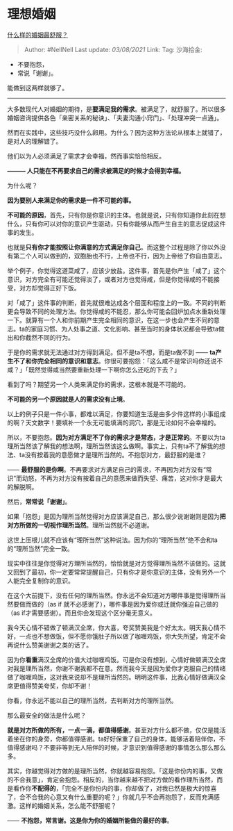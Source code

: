 # 理想婚姻

[什么样的婚姻最舒服？](https://www.zhihu.com/question/316445888/answer/716885752)

> Author: #NellNell
> Last update: *03/08/2021*
> Link:
> Tag:
> 沙海拾金:

- 不要抱怨，
- 常说「谢谢」。

能做到这两样就够了。

---

大多数现代人对婚姻的期待，是**要满足我的需求**。被满足了，就舒服了。所以很多婚姻咨询提供各色「亲密关系的秘诀」、「夫妻沟通小窍门」、「处理冲突一点通」。

然而在实践中，这些技巧没什么卵用。为什么？因为这种方法论从根本上就错了，是对人的理解错了。

他们以为人必须满足了需求才会幸福，然而事实恰恰相反。

**——— 人只能在不再要求自己的需求被满足的时候才会得到幸福。**

为什么呢？

**因为要别人来满足你的需求是一件不可能的事。**

**不可能的原因**，首先，只有你是你意识的主体。也就是说，只有你知道你此刻在想什么，只有你可以对你的意识产生驱动，只有你能够从而产生自主的意志促成这件事的发生。

也就是**只有你才能按照让你满意的方式满足你自己**。而这整个过程是除了你以外没有第二个人可以做到的，双胞胎也不行，上帝也不行，因为上帝给了你自由意志。

举个例子，你觉得这道菜咸了，应该少放盐。这件事，首先是你产生「咸了」这个意识，对方完全有可能还觉得淡了，或者对方也觉得咸，但是你觉得咸的不能接受，对方却觉得正好下饭。

对「咸了」这件事的判断，首先就很难达成各个层面和程度上的一致。不同的判断更会导致不同的处理方法。你觉得咸的不能忍，那么你可能会回炉加点水重新处理一下。就算有一个人和你前期产生完全相同的意识，在这一步也会产生不同的意志。ta的家庭习惯、为人处事之道、文化影响、甚至当时的身体状况都会导致ta做出和你截然不同的行为。

于是你的需求就无法通过对方得到满足。但不是ta不想，而是ta做不到 —— **ta产生不了和你完全相同的意识和意志**。你很可要抱怨：「这么咸不是常识吗你还说不咸？」「既然觉得咸当然要重新处理一下啊你怎么还吃的下去？」

看到了吗？期望另一个人类来满足你的需求，这根本就是不可能的。

**不可能的另一个原因就是人的需求没有止境**。

以上的例子只是一件小事，都难以满足，你要知道生活是由多少件这样的小事组成的啊？天文数字！要填补一个永无可能填满的洞穴，那是无论如何不会幸福的。

所以，不要抱怨。**因为对方满足不了你的需求才是常态，才是正常的**。不要以为ta理所当然该了解我的想法啊，理所当然该这么做啊。事实上，只有ta不了解我的想法、ta没有按着我的意愿做才是理所当然的。不抱怨对方，最舒服的是谁？

—— **最舒服的是你啊**。不再要求对方满足自己的需求，不再因为对方没有“常识”而动怒，不再为对方没有按着自己的意愿来做而失望、痛苦，这对你才是最大的解脱啊。

然后，**常常说「谢谢」**。

如果「抱怨」是因为理所当然觉得对方应该满足自己，那么很少说谢谢则是因为**把对方所做的一切视作理所当然**。理所当然就不必道谢。

这世上压根儿就不应该有“理所当然”这种说法。因为你的“理所当然”绝不会和ta的“理所当然”完全一致。

现实中往往是你觉得对方理所当然的，恰恰就是对方觉得理所当然不该做的。这就又回到了最初，你一定要常常提醒自己，只有你才是你意识的主体，没有另外一个人能完全复制你的意识。

在这个大前提下，没有任何的理所当然。你永远不会知道对方哪件事是觉得理所当然要做而做的（as if 就不必感谢了），哪件事是因为爱你或迁就你强迫自己做的（as if才需要感谢）。而且你会发现这个区分毫无意义。

我今天心情不错做了顿满汉全席，你大喜，夸奖赞美我是个好太太。明天我心情不好，一点也不想做饭，但不愿你饿肚子所以做了咖喱鸡饭，你大失所望，肯定不会再说什么赞美谢谢之类的话了。

因为你**看重**满汉全席的价值大过咖喱鸡饭。可是你没有想到，心情好做顿满汉全席对我是理所当然，你谢不谢我都不在意。然而我今天是因为爱你才克服自己的情绪做了咖喱鸡饭，这对我来说却不是理所当然的。明明这件事，比我心情好做满汉全席更值得赞美夸奖，你却不谢！

你看，你永远不能以自己的理所当然，去判断对方的理所当然。

那么最安全的做法是什么呢？

**就是对方所做的所有，一点一滴，都值得感谢**。甚至对方什么都不做，仅仅是能活着坐在你的身旁，你都值得感谢。ta好好保重了自己的身体，能够活着陪伴你，不值得感谢吗？不要非等到无人陪伴的时候，才意识到值得感谢的事情怎么那么那么多。

其实，你越觉得对方做的是理所当然，你就越容易抱怨。「这是你份内的事，又做的不合我意」，肯定会抱怨。相反的，当你越来越不把对方做的看作理所当然，而是看作你**不配得的**，「完全不是你份内的事，你却做了，对我已然是极大的惊喜了，合不合我的心意又有什么重要的呢？」你就几乎不会再抱怨了，反而充满感激。这样的婚姻关系，怎么能不舒服呢？

—— **不抱怨，常言谢。这是你为你的婚姻所能做的最好的事**。
